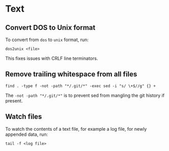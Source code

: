 # Text

## Convert DOS to Unix format

To convert from `dos` to `unix` format, run:
```
dos2unix <file>
```

This fixes issues with CRLF line terminators.


## Remove trailing whitespace from all files

```
find . -type f -not -path "*/.git/*" -exec sed -i "s/ \+$//g" {} +
```

The `-not -path "*/.git/*"` is to prevent sed from mangling the git history if
present.


## Watch files

To watch the contents of a text file, for example a log file, for newly
appended data, run:
```
tail -f <log file>
```
